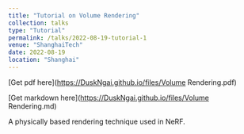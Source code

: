 ```yaml
---
title: "Tutorial on Volume Rendering"
collection: talks
type: "Tutorial"
permalink: /talks/2022-08-19-tutorial-1
venue: "ShanghaiTech"
date: 2022-08-19
location: "Shanghai"
---
```


[Get pdf here](https://DuskNgai.github.io/files/Volume Rendering.pdf)

[Get markdown here](https://DuskNgai.github.io/files/Volume Rendering.md)

A physically based rendering technique used in NeRF.
